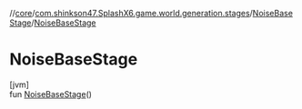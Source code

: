 //[core](../../../index.md)/[com.shinkson47.SplashX6.game.world.generation.stages](../index.md)/[NoiseBaseStage](index.md)/[NoiseBaseStage](-noise-base-stage.md)

# NoiseBaseStage

[jvm]\
fun [NoiseBaseStage](-noise-base-stage.md)()

